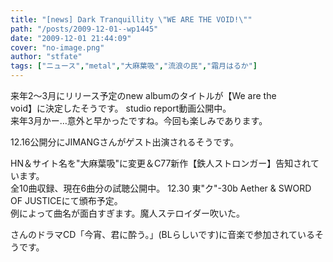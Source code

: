 ```yaml
---
title: "[news] Dark Tranquillity \"WE ARE THE VOID!\""
path: "/posts/2009-12-01--wp1445"
date: "2009-12-01 21:44:09"
cover: "no-image.png"
author: "stfate"
tags: ["ニュース","metal","大麻葉吸","流浪の民","霜月はるか"]
---
```


<style type="text/css">
<!--
p {white-space: pre-wrap};
-->
</style>


来年2～3月にリリース予定のnew albumのタイトルが【We are the void】に決定したそうです。
studio report動画公開中。
来年3月かー…意外と早かったですね。今回も楽しみであります。


12.16公開分にJIMANGさんがゲスト出演されるそうです。


HN＆サイト名を"大麻葉吸"に変更＆C77新作【鉄人ストロンガー】告知されています。
全10曲収録、現在6曲分の試聴公開中。
12.30 東"ク"-30b Aether & SWORD OF JUSTICEにて頒布予定。
例によって曲名が面白すぎます。魔人ステロイダー吹いた。


さんのドラマCD「今宵、君に酔う。」(BLらしいです)に音楽で参加されているそうです。